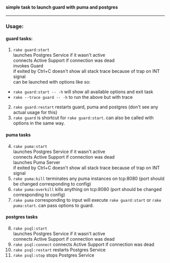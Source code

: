 #### simple task to launch guard with puma and postgres
---
### Usage:

#### guard tasks:
1. `rake guard:start`  
   launches Postgres Service if it wasn't active  
   connects Active Support if connection was dead  
   invokes Guard  
   if exited by Ctrl+C doesn't show all stack trace because of trap on INT signal  
   can be launched with options like so:  
 - `rake guard:start -- -h` will show all available options and exit task  
 - `rake --trace guard -- -h` to run the above but with trace
2. `rake guard:restart` restarts guard, puma and postgres (don't see any actual usage for this)  
3. `rake guard` is shortcut for `rake guard:start`. can also be called with options in the same way.

#### puma tasks  
4. `rake puma:start`  
   launches Postgres Service if it wasn't active  
   connects Active Support if connection was dead  
   launches Puma Server  
   if exited by Ctrl+C doesn't show all stack trace because of trap on INT signal  
5. `rake puma:kill` terminates any puma instances on tcp:8080 (port should be changed corresponding to config)  
6. `rake puma:overkill` kills anything on tcp:8080 (port should be changed corresponding to config)  
7. `rake puma` corresponding to input will execute `rake guard:start` or `rake puma:start`. can pass options to guard.  

#### postgres tasks  
8. `rake psql:start`  
   launches Postgres Service if it wasn't active  
   connects Active Support if connection was dead  
9. `rake psql:connect` connects Active Support if connection was dead  
10. `rake psql:restart` restarts Postgres Service
11. `rake psql:stop` stops Postgres Service
